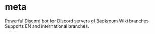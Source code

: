 # meta
Powerful Discord bot for Discord servers of Backroom Wiki branches. Supports EN and international branches.
